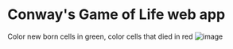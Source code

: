 # Conway's Game of Life web app
Color new born cells in green, color cells that died in red
![image](https://github.com/user-attachments/assets/59098b54-27eb-46f7-8506-3d62727414f8)
